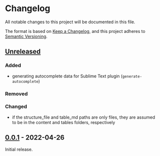 # Changelog
All notable changes to this project will be documented in this file.

The format is based on [Keep a Changelog](https://keepachangelog.com/en/1.0.0/),
and this project adheres to [Semantic Versioning](https://semver.org/spec/v2.0.0.html).

## [Unreleased]

### Added
* generating autocomplete data for Sublime Text plugin (`generate-autocomplete`)

### Removed

### Changed
* if the structure_file and table_md paths are only files, they are assumed to be in the content and tables folders, respectively 

## [0.0.1] - 2022-04-26

Initial release.

[Unreleased]: https://github.com/fmatter/pylingdocs/compare/v1.0.0...HEAD
[0.0.1]: https://github.com/fmatter/pylingdocs/releases/tag/v0.0.1
